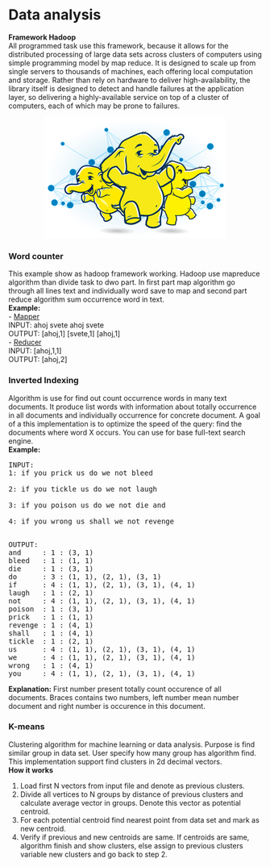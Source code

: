 <p align='center'><h1> Data analysis </h1></p>

<b> Framework Hadoop </b> <br>
All programmed task use this framework, because it allows for the distributed processing of large data sets across clusters of computers using simple programming model by map reduce. It is designed to scale up from single servers to thousands of machines, each offering local computation and storage. Rather than rely on hardware to deliver high-availability, the library itself is designed to detect and handle failures at the application layer, so delivering a highly-available service on top of a cluster of computers, each of which may be prone to failures.

<p align='center'>
<img src="https://github.com/JiriCagis/HadoopLearn/blob/master/images/Hadoop_elephants.jpg"/>
</p>

<h3> Word counter </h3>
This example show as hadoop framework working. Hadoop use mapreduce algorithm than divide task to dwo part.
In first part map algorithm go through all lines text and individually word save to map and second part reduce algorithm sum occurrence word in  text.
<div>
<b>Example:</b><br>
- <u> Mapper </u><br> INPUT: ahoj svete ahoj svete <br>OUTPUT: [ahoj,1] [svete,1] [ahoj,1] <br>
- <u> Reducer</u><br>INPUT: [ahoj,1,1] <br> OUTPUT: [ahoj,2] <br>
</div>

<h3> Inverted Indexing </h3>
Algorithm is use for find out count occurrence words in many text documents.
It produce list words with information about totally occurrence in all documents and individually occurrence for concrete document. A goal of a this implementation is to optimize the speed of the query: find the documents where word X occurs. You can use for base full-text search engine.
<div>
<b>Example:</b> <br>
<PRE>
INPUT:
1: if you prick us do we not bleed <BR>
2: if you tickle us do we not laugh <BR>
3: if you poison us do we not die and <BR>
4: if you wrong us shall we not revenge <BR>
</PRE>
<PRE>
OUTPUT: 
and     : 1 : (3, 1) 
bleed   : 1 : (1, 1)
die     : 1 : (3, 1)
do      : 3 : (1, 1), (2, 1), (3, 1)
if      : 4 : (1, 1), (2, 1), (3, 1), (4, 1)
laugh   : 1 : (2, 1)
not     : 4 : (1, 1), (2, 1), (3, 1), (4, 1)
poison  : 1 : (3, 1)
prick   : 1 : (1, 1)
revenge : 1 : (4, 1)
shall   : 1 : (4, 1)
tickle  : 1 : (2, 1)
us      : 4 : (1, 1), (2, 1), (3, 1), (4, 1)
we      : 4 : (1, 1), (2, 1), (3, 1), (4, 1)
wrong   : 1 : (4, 1)
you     : 4 : (1, 1), (2, 1), (3, 1), (4, 1)
</PRE>
<div>
<b>Explanation:</b> First number present totally count occurence of all documents. Braces contains two numbers, 
left number mean number document and right number is occurence in this document.
</div>

<h3> K-means </h3>
Clustering algorithm for machine learning or data analysis. Purpose is find similar group in data set.
User specify how many group has algorithm find. This implementation support find clusters in 2d decimal vectors.
<br><b> How it works </b><br>
<ol>
  <li>Load first N vectors from input file and denote as previous clusters.</li>
  <li>Divide all vertices to N groups by distance of previous clusters and calculate average vector in groups. Denote this vector as potential centroid. </li>
  <li>For each potential centroid find nearest point from data set and mark as new centroid.</li>
  <li>Verify if previous and new centroids are same. If centroids are same, algorithm finish and show clusters, else
  assign to previous clusters variable new clusters and go back to step 2.</li>
</ol>

